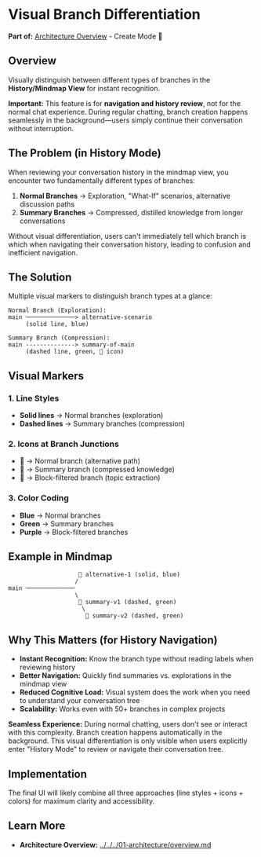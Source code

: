 # Visual Branch Differentiation

**Part of:** [Architecture Overview](../../01-architecture/overview.md) - Create Mode 🌟

## Overview

Visually distinguish between different types of branches in the **History/Mindmap View** for instant recognition.

**Important:** This feature is for **navigation and history review**, not for the normal chat experience. During regular chatting, branch creation happens seamlessly in the background—users simply continue their conversation without interruption.

## The Problem (in History Mode)

When reviewing your conversation history in the mindmap view, you encounter two fundamentally different types of branches:
1. **Normal Branches** → Exploration, "What-If" scenarios, alternative discussion paths
2. **Summary Branches** → Compressed, distilled knowledge from longer conversations

Without visual differentiation, users can't immediately tell which branch is which when navigating their conversation history, leading to confusion and inefficient navigation.

## The Solution

Multiple visual markers to distinguish branch types at a glance:

```
Normal Branch (Exploration):
main ──────────────> alternative-scenario
     (solid line, blue)

Summary Branch (Compression):
main --------------> summary-of-main
     (dashed line, green, 📝 icon)
```

## Visual Markers

### 1. Line Styles
- **Solid lines** → Normal branches (exploration)
- **Dashed lines** → Summary branches (compression)

### 2. Icons at Branch Junctions
- 🔀 → Normal branch (alternative path)
- 📝 → Summary branch (compressed knowledge)
- 🎯 → Block-filtered branch (topic extraction)

### 3. Color Coding
- **Blue** → Normal branches
- **Green** → Summary branches
- **Purple** → Block-filtered branches

## Example in Mindmap

```
                    🔀 alternative-1 (solid, blue)
                   /
main ──────────────
                   \
                    📝 summary-v1 (dashed, green)
                     \
                      📝 summary-v2 (dashed, green)
```

## Why This Matters (for History Navigation)

- **Instant Recognition:** Know the branch type without reading labels when reviewing history
- **Better Navigation:** Quickly find summaries vs. explorations in the mindmap view
- **Reduced Cognitive Load:** Visual system does the work when you need to understand your conversation tree
- **Scalability:** Works even with 50+ branches in complex projects

**Seamless Experience:** During normal chatting, users don't see or interact with this complexity. Branch creation happens automatically in the background. This visual differentiation is only visible when users explicitly enter "History Mode" to review or navigate their conversation tree.

## Implementation

The final UI will likely combine all three approaches (line styles + icons + colors) for maximum clarity and accessibility.

## Learn More
- **Architecture Overview:** [../../../01-architecture/overview.md](../../01-architecture/overview.md)

